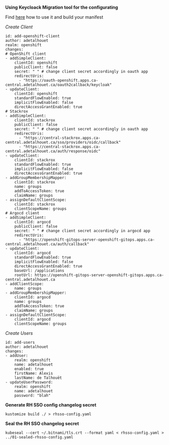 __Using Keycloack Migration tool for the configurating__

Find [here](https://mayope.github.io/keycloakmigration/) how to use it and build your manifest

_Create Client_

~~~
id: add-openshift-client
author: adetalhouet
realm: openshift
changes:
# OpenShift client
- addSimpleClient:
    clientId: openshift
    publicClient: false
    secret: " " # change client secret accordingly in oauth app
    redirectUris:
      - "https://oauth-openshift.apps.ca-central.adetalhouet.ca/oauth2callback/keycloak"
- updateClient:
    clientId: openshift
    standardFlowEnabled: true
    implicitFlowEnabled: false
    directAccessGrantEnabled: true
# Stackrox
- addSimpleClient:
    clientId: stackrox
    publicClient: false
    secret: " " # change client secret accordingly in oauth app
    redirectUris:
      - "https://central-stackrox.apps.ca-central.adetalhouet.ca/sso/providers/oidc/callback"
      - "https://central-stackrox.apps.ca-central.adetalhouet.ca/auth/response/oidc"
- updateClient:
    clientId: stackrox
    standardFlowEnabled: true
    implicitFlowEnabled: false
    directAccessGrantEnabled: true
- addGroupMembershipMapper:
    clientId: stackrox
    name: groups
    addToAccessToken: true
    claimName: groups
- assignDefaultClientScope:
    clientId: stackrox
    clientScopeName: groups
# Argocd client
- addSimpleClient:
    clientId: argocd
    publicClient: false
    secret: " " # change client secret accordingly in argocd app
    redirectUris:
      - "https://openshift-gitops-server-openshift-gitops.apps.ca-central.adetalhouet.ca/auth/callback"
- updateClient:
    clientId: argocd
    standardFlowEnabled: true
    implicitFlowEnabled: false
    directAccessGrantEnabled: true
    baseUrl: /applications
    rootUrl: https://openshift-gitops-server-openshift-gitops.apps.ca-central.adetalhouet.ca
- addClientScope:
    name: groups
- addGroupMembershipMapper:
    clientId: argocd
    name: groups
    addToAccessToken: true
    claimName: groups
- assignDefaultClientScope:
    clientId: argocd
    clientScopeName: groups
~~~

_Create Users_

~~~
id: add-users
author: adetalhouet
changes:
- addUser:
    realm: openshift
    name: adetalhouet
    enabled: true
    firstName: Alexis
    lastName: de Talhouët
- updateUserPassword:
    realm: openshift
    name: adetalhouet
    password: "blah"
~~~

__Generate RH SSO config changelog secret__

`kustomize build ./ > rhsso-config.yaml`

__Seal the RH SSO changelog secret__

`kubeseal --cert ~/.bitnami/tls.crt --format yaml < rhsso-config.yaml > ../01-sealed-rhsso-config.yaml`